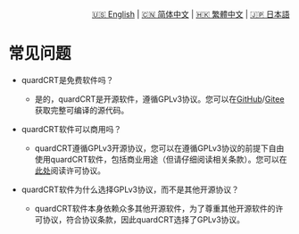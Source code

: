 <div style="text-align: right"><a href="../../en/latest/faq.html">🇺🇸 English</a> | <a href="../../zh-cn/latest/faq.html">🇨🇳 简体中文</a> | <a href="../../zh-tw/latest/faq.html">🇭🇰 繁體中文</a> | <a href="../../ja/latest/faq.html">🇯🇵 日本語</a></div>

# 常见问题

- quardCRT是免费软件吗？
    - 是的，quardCRT是开源软件，遵循GPLv3协议。您可以在[GitHub](https://github.com/QQxiaoming/quardCRT)/[Gitee](https://gitee.com/QQxiaoming/quardCRT)获取完整可编译的源代码。

- quardCRT软件可以商用吗？
    - quardCRT遵循GPLv3开源协议，您可以在遵循GPLv3协议的前提下自由使用quardCRT软件，包括商业用途（但请仔细阅读相关条款）。您可以在[此处](./license.md)阅读许可协议。

- quardCRT软件为什么选择GPLv3协议，而不是其他开源协议？
    - quardCRT软件本身依赖众多其他开源软件，为了尊重其他开源软件的许可协议，符合协议条款，因此quardCRT选择了GPLv3协议。
